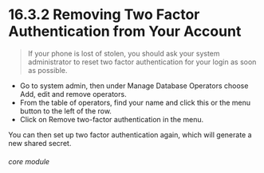 #  16.3.2 Removing Two Factor Authentication from Your Account

> If your phone is lost of stolen, you should ask your system administrator to reset two factor authentication for your login as soon as possible. 


- Go to system admin, then under Manage Database Operators choose Add, edit and remove operators.
- From the table of operators, find your name and click this or the menu button to the left of the row.
- Click on Remove two-factor authentication in the menu.

You can then set up two factor authentication again, which will generate a new shared secret. 


###### core module
